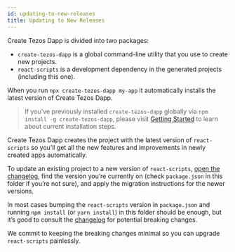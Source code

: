 ```yaml
---
id: updating-to-new-releases
title: Updating to New Releases
---
```


Create Tezos Dapp is divided into two packages:

- `create-tezos-dapp` is a global command-line utility that you use to create new projects.
- `react-scripts` is a development dependency in the generated projects (including this one).

When you run `npx create-tezos-dapp my-app` it automatically installs the latest version of Create Tezos Dapp.

> If you've previously installed `create-tezos-dapp` globally via `npm install -g create-tezos-dapp`, please visit [Getting Started](getting-started.md) to learn about current installation steps.

Create Tezos Dapp creates the project with the latest version of `react-scripts` so you’ll get all the new features and improvements in newly created apps automatically.

To update an existing project to a new version of `react-scripts`, [open the changelog](https://github.com/waylad/create-tezos-dapp/blob/main/CHANGELOG.md), find the version you’re currently on (check `package.json` in this folder if you’re not sure), and apply the migration instructions for the newer versions.

In most cases bumping the `react-scripts` version in `package.json` and running `npm install` (or `yarn install`) in this folder should be enough, but it’s good to consult the [changelog](https://github.com/waylad/create-tezos-dapp/blob/main/CHANGELOG.md) for potential breaking changes.

We commit to keeping the breaking changes minimal so you can upgrade `react-scripts` painlessly.
